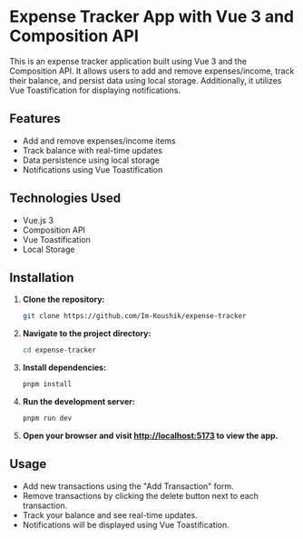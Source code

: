 # Expense Tracker App with Vue 3 and Composition API

This is an expense tracker application built using Vue 3 and the Composition API. It allows users to add and remove expenses/income, track their balance, and persist data using local storage. Additionally, it utilizes Vue Toastification for displaying notifications.

## Features

- Add and remove expenses/income items
- Track balance with real-time updates
- Data persistence using local storage
- Notifications using Vue Toastification

## Technologies Used

- Vue.js 3
- Composition API
- Vue Toastification
- Local Storage

## Installation

1. **Clone the repository:**

    ```bash
    git clone https://github.com/Im-Koushik/expense-tracker
    ```

2. **Navigate to the project directory:**

    ```bash
    cd expense-tracker
    ```

3. **Install dependencies:**

    ```bash
    pnpm install
    ```

4. **Run the development server:**

    ```bash
    pnpm run dev
    ```

5. **Open your browser and visit [http://localhost:5173](http://localhost:5173) to view the app.**

## Usage

- Add new transactions using the "Add Transaction" form.
- Remove transactions by clicking the delete button next to each transaction.
- Track your balance and see real-time updates.
- Notifications will be displayed using Vue Toastification.

